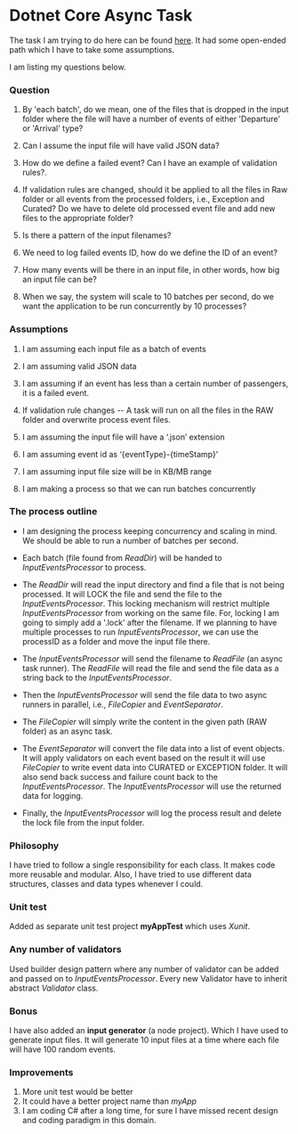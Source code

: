 # Dotnet Core Async Task

The task I am trying to do here can be found [here](./Hawkeye_Test.docx). It had some open-ended path which I have to take some assumptions. 

I am listing my questions below.

### Question

1. By 'each batch', do we mean, one of the files that is dropped in the input folder where the file will have a number of events of either 'Departure' or 'Arrival' type?

2. Can I assume the input file will have valid JSON data?

3. How do we define a failed event? Can I have an example of validation rules?. 

4. If validation rules are changed, should it be applied to all the files in Raw folder or all events from the processed folders, i.e., Exception and Curated? Do we have to delete old processed event file and add new files to the appropriate folder?

5. Is there a pattern of the input filenames?

6. We need to log failed events ID, how do we define the ID of an event?

7. How many events will be there in an input file, in other words, how big an input file can be?

8. When we say, the system will scale to 10 batches per second, do we want the application to be run concurrently by 10 processes?


### Assumptions

1. I am assuming each input file as a batch of events

2. I am assuming valid JSON data

3. I am assuming if an event has less than a certain number of passengers, it is a failed event. 

4. If validation rule changes -- A task will run on all the files in the RAW folder and overwrite process event files.

5. I am assuming the input file will have a ‘.json’ extension

6. I am assuming event id as ‘{eventType}-{timeStamp}’

7. I am assuming input file size will be in KB/MB range

8. I am making a process so that we can run batches concurrently



### The process outline


- I am designing the process keeping concurrency and scaling in mind. We should be able to run a number of batches per second. 

- Each batch (file found from *ReadDir*) will be handed to *InputEventsProcessor* to process. 

- The *ReadDir* will read the input directory and find a file that is not being processed. It will LOCK the file and send the file to the *InputEventsProcessor*. This locking mechanism will restrict multiple *InputEventsProcessor* from working on the same file. For, locking I am going to simply add a '.lock' after the filename. If we planning to have multiple processes to run *InputEventsProcessor*, we can use the processID as a folder and move the input file there. 

- The *InputEventsProcessor* will send the filename to *ReadFile* (an async task runner). The *ReadFile* will read the file and send the file data as a string back to the *InputEventsProcessor*.

- Then the *InputEventsProcessor* will send the file data to two async runners in parallel, i.e., *FileCopier* and *EventSeparator*.

- The *FileCopier* will simply write the content in the given path (RAW folder) as an async task.

- The *EventSeparator* will convert the file data into a list of event objects. It will apply validators on each event based on the result it will use *FileCopier* to write event data into CURATED or EXCEPTION folder. It will also send back success and failure count back to the *InputEventsProcessor*.  The *InputEventsProcessor* will use the returned data for logging.

- Finally, the *InputEventsProcessor* will log the process result and delete the lock file from the input folder.

### Philosophy
I have tried to follow a single responsibility for each class. It makes code more reusable and modular. Also, I have tried to use different data structures, classes and data types whenever I could. 



### Unit test

Added as separate unit test project **myAppTest** which uses *Xunit*.


### Any number of validators 

Used builder design pattern where any number of validator can be added and passed on to *InputEventsProcessor*. Every new Validator have to inherit  abstract *Validator* class. 

### Bonus

I have also added an **input generator** (a node project). Which I have used to generate input files. It will generate 10 input files at a time where each file will have 100 random events.



### Improvements

1. More unit test would be better
2. It could have a better project name than *myApp*
3. I am coding C# after a long time, for sure I have missed recent design and coding paradigm in this domain. 

